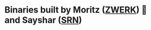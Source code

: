 # Binaries built by Moritz ([ZWERK](https://ci.zw3rk.com/)) 🍷 and Sayshar ([SRN](https://armada-alliance.com/stake-pools/cc1b1c03798884c636703443a23b8d9e827d6c0417921600394198a0))
